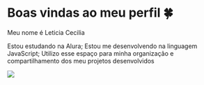 # Boas vindas ao meu perfil 🍀
Meu nome é Leticia Cecilia

Estou estudando na Alura;
Estou me desenvolvendo na linguagem JavaScript;
Utilizo esse espaço para minha organização e compartilhamento dos meu projetos desenvolvidos


![](https://media1.tenor.com/m/gzpXxKAKfp0AAAAC/minions-blah-blah-blah.gif)

